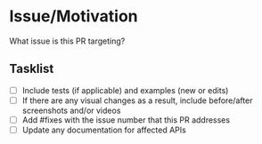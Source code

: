 # Issue/Motivation

What issue is this PR targeting?

## Tasklist

- [ ] Include tests (if applicable) and examples (new or edits)
- [ ] If there are any visual changes as a result, include before/after screenshots and/or videos
- [ ] Add #fixes with the issue number that this PR addresses
- [ ] Update any documentation for affected APIs
